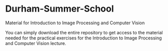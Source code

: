 # Durham-Summer-School
Material for Introduction to Image Processing and Computer Vision

You can simply download the entire repository to get access to the material needed for the practical exercises for the Introduction to Image Processing and Computer Vision lecture.
